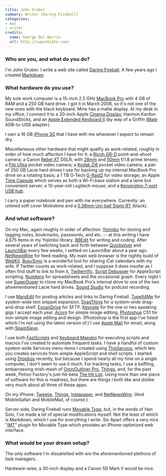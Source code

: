 ```yaml
---
title: John Gruber
summary: Writer (Daring Fireball)
categories:
- mac
- writer
credits:
  name: George Del Barrio
  url: http://superbiate.com/
---
```


### Who are you, and what do you do?

I'm John Gruber. I write a web site called [Daring Fireball](http://daringfireball.net/ "John's website."). A few years ago I created [Markdown][].

### What hardware do you use?

My sole work computer is a 15-inch 2.5 GHz [MacBook Pro][macbook-pro] with 4 GB of RAM and a 250 GB hard drive. I got it in March 2008, so it's not one of the new ones with the black keyboard. Mine has a matte display. At my desk in my office, I connect it to a 20-inch Apple [Cinema Display][cinema-display], Harmon Kardon SoundSticks, and an [Apple Extended Keyboard II](http://www.flickr.com/photos/gruber/sets/72157604797968156/ "Gruber's photos of his keyboard.") (by way of a Griffin [iMate][] ADB-to-USB adapter).

I own a 16 GB [iPhone 3G][iphone-3g] that I have with me whenever I expect to remain dry.

Miscellaneous other hardware that might qualify as work-related, roughly in order of how much affection I have for it: a [Ricoh GR-D][gr-digital] point-and-shoot camera; a Canon [Rebel XT][eos-rebel-xt] DSLR, with [28mm][ef-28mm-f2.8] and [50mm][ef-50mm-f1.8-ii] f/1.8 prime lenses; a [Flip Ultra][flip-ultra] pocket video camera; a [Kodak Zi6][zi6] pocket video camera; a pair of 250 GB Lacie hard drives I use for backing up my internal MacBook Pro drive on a rotating basis; a 1 TB G-Tech [G-Raid2][] for video storage; an Apple [Time Capsule][time-capsule] which serves as both a Wi-Fi base station and a lame but convenient server; a 10-year-old Logitech mouse; and a [Kensington 7-port USB hub][domehub].

I carry a paper notebook and pen with me everywhere. Currently: an unlined soft cover Moleskine and a [0.38mm Uni-ball Signo RT][signo-gel-rt] (black).

### And what software?

On my Mac, again roughly in order of affection: [Yojimbo][] for storing and tagging notes, bookmarks, passwords, and etc. -- at this writing I have 4,675 items in my Yojimbo library. [BBEdit][] for writing and coding. After several years of switching back and forth between [Quicksilver][] and [LaunchBar][] every few weeks, I settled on LaunchBar about a year ago. [NetNewsWire][] for feed reading. My main web browser is the nightly build of [WebKit][]. [BusySync][] is a wonderful tool for sharing iCal calendars with my wife. If Twitter counts as work-related, and I suppose it does insofar as I often find stuff to link to from it, [Twitterrific][]. [Script Debugger][script-debugger] for AppleScript scripting. [Numbers][] for spreadsheets and the occasional graph. Every night I use [SuperDuper][] to clone my MacBook Pro's internal drive to one of the two aforementioned Lacie hard drives. [Sound Studio][sound-studio] for podcast recording.

I use [MarsEdit][] for posting articles and links to Daring Fireball. [TypeIt4Me][] for system-wide text snippet expansion. [DragThing][] for a system-wide drag-and-drop shelf. [ExpanDrive][] for SFTP. [Keynote][] for the one or two speaking gigs I accept each year. [Acorn][] for simple image editing, [Photoshop][] CS1 for non-simple image editing and design. (Photoshop is the first app I've listed which I'm not using the latest version of.) I use [Apple Mail][mail] for email, along with [SpamSieve][].

I use both [FastScripts][] and [Keyboard Maestro][keyboard-maestro] for executing scripts and macros I've created to automate frequent tasks. I have a handful of custom system-wide Services menu items I created using [ThisService][], which lets you creates services from simple AppleScript and shell scripts. I started using [Dropbox][] recently, but because I spend nearly all my time on a single computer, I don't seem to use it much. For tracking tasks, I use a baffling, embarrassing mish-mash of [OmniOutliner Pro][omnioutliner-pro], [Things][], and, for the past week, Potion Factory's just-hit-beta [The Hit List][the-hit-list]. Using more than one piece of software for this is madness, but there are things I both like and dislike very much about all three of these apps.

On my iPhone: [Tweetie][tweetie-ios], [Things][things-ios], [Instapaper][], and [NetNewsWire][netnewswire-ios]. (And MobileSafari and MobileMail, of course.)

Server-side, Daring Fireball runs [Movable Type][movable-type], but, in the words of Han Solo, I've made a lot of special modifications myself. Not the least of which is Markdown, which I use for everything I write. Six Apart offers a very nice "[iMT][]" plugin for Movable Type which provides an iPhone-optimized web interface.

### What would be your dream setup?

The only software I'm dissatisfied with are the aforementioned plethora of task managers.

Hardware-wise, a 30-inch display and a Canon 5D Mark II would be nice.

[imate]: https://griffintechnology.com/support/imate/ "An ADB to USB dongle."
[iphone-3g]: https://en.wikipedia.org/wiki/IPhone_3G "A smartphone."
[gr-digital]: http://www.ricoh.com/r_dc/gr/gr_digital/ "An 8 megapixel digital camera."
[g-raid2]: https://www.pcworld.com/product/pg/62971324/detail "A dual-drive RAID system."
[zi6]: https://www.amazon.com/Kodak-Zi6-Pocket-Video-Camera/dp/B001BO7R00 "A compact digital video recorder."
[time-capsule]: https://www.apple.com/airport-time-capsule/ "A WiFi access point and backup system."
[signo-gel-rt]: https://www.amazon.com/Retractable-Pens-Micro-Point-Black/dp/B00006JNHJ "It's a pen."
[flip-ultra]: http://en.wikipedia.org/wiki/Flip_Video#Models "A compact digital video recorder."
[macbook-pro]: https://www.apple.com/macbook-pro/ "A laptop."
[cinema-display]: https://en.wikipedia.org/wiki/Apple_Cinema_Display "An LCD display."
[domehub]: https://www.amazon.com/Kensington-DomeHub-7-port-USB-FlyLight/dp/B0002FHENE "A 7 port USB 2.0 hub."
[eos-rebel-xt]: https://en.wikipedia.org/wiki/Canon_EOS_350D "An 8 megapixel DSLR."
[ef-28mm-f2.8]: https://www.usa.canon.com/cusa/support/consumer/eos_slr_camera_systems/lenses/ef_28mm_f_2_8 "A lens for SLR cameras."
[ef-50mm-f1.8-ii]: http://usa.canon.com/cusa/consumer/products/cameras/ef_lens_lineup/ef_50mm_f_1_8_ii "A standard and medium telephoto camera lens."
[instapaper]: https://www.instapaper.com/ "A web tool for saving pages to read later."
[imt]: https://plugins.movabletype.org/imt/ "An MT plugin that adds an iPhone interface."
[netnewswire]: https://en.wikipedia.org/wiki/NetNewsWire "A popular feed reader for the Mac."
[numbers]: https://www.apple.com/numbers/ "A spreadsheet application for the Mac."
[netnewswire-ios]: https://en.wikipedia.org/wiki/NetNewsWire "A feed reader app."
[twitterrific]: https://twitterrific.com/mac "A Twitter client for the Mac."
[typeit4me]: https://www.ettoresoftware.com/mac-apps/typeit4me/ "A typing shortcut tool for the Mac."
[thisservice]: http://wafflesoftware.net/thisservice/ "Software for creating Mac OS X Services using any programming language."
[tweetie-ios]: https://en.wikipedia.org/wiki/Tweetie "A Twitter client."
[things]: https://culturedcode.com/things/ "A task management application for the Mac."
[things-ios]: https://culturedcode.com/things/iphone/ "A popular task management application for the iPhone."
[the-hit-list]: http://www.karelia.com/products/the-hit-list/mac.html "A fancy task manager for the Mac."
[superduper]: http://shirt-pocket.com/SuperDuper/SuperDuperDescription.html "An excellent Mac backup/cloning application."
[script-debugger]: http://latenightsw.com/sd4/ "An AppleScript IDE for the Mac."
[sound-studio]: https://en.wikipedia.org/wiki/Sound_Studio "A sound editor for the Mac."
[spamsieve]: https://c-command.com/spamsieve/ "Bayesian spam filtering for Mac mail clients."
[acorn]: https://flyingmeat.com/acorn/ "An image editor for the Mac."
[fastscripts]: https://red-sweater.com/fastscripts/ "System-wide access to Applescripts, for the Mac."
[omnioutliner-pro]: https://www.omnigroup.com/omnioutliner/ "A task manager for the Mac."
[markdown]: https://daringfireball.net/projects/markdown/ "An email-like format for marking up text."
[marsedit]: https://red-sweater.com/marsedit/ "A weblog editor for the Mac."
[mail]: https://en.wikipedia.org/wiki/Mail_(application) "The default Mac OS X mail client."
[movable-type]: https://movabletype.org/ "Weblog publishing software."
[dragthing]: http://dragthing.com/ "A popular dock application for the Mac."
[dropbox]: https://www.dropbox.com/ "Online syncing and storage."
[quicksilver]: https://qsapp.com/ "A data manipulator and launcher for the Mac."
[expandrive]: https://www.expandrive.com/ "Software that makes remote servers appear as local disks."
[busysync]: https://www.macupdate.com/app/mac/25922/busysync "An application to sync iCal and Google Calendar, for the Mac."
[bbedit]: http://www.barebones.com/products/bbedit/ "A text editor for the Mac."
[keyboard-maestro]: http://www.keyboardmaestro.com/main/ "A macro application for the Mac."
[keynote]: https://www.apple.com/keynote/ "Presentation software for the Mac."
[launchbar]: https://www.obdev.at/products/launchbar/index.html "An application launcher and data manager for the Mac."
[yojimbo]: http://www.barebones.com/products/Yojimbo/ "Data 'bucket' software for the Mac."
[photoshop]: https://www.adobe.com/products/photoshop.html "A bitmap image editor."
[webkit]: https://nightly.webkit.org/ "A nightly build of Webkit."
